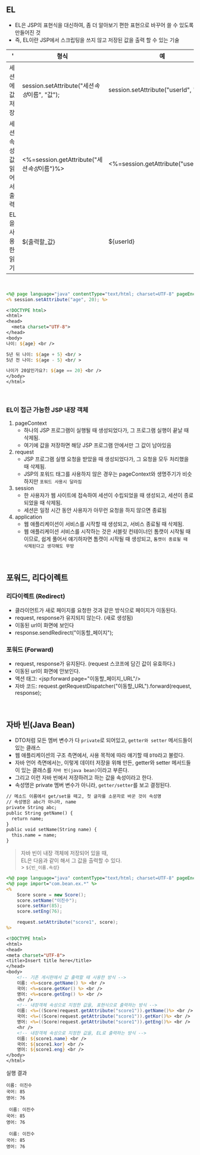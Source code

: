 ## EL

- EL은 JSP의 표현식을 대신하여, 좀 더 알아보기 편한 표현으로 바꾸어 쓸 수 있도록 만들어진 것
- 즉, EL이란 JSP에서 스크립팅을 쓰지 않고 저장된 값을 출력 할 수 있는 기술

| '                        | 형식                                          | 예                                     |
| ------------------------ | --------------------------------------------- | -------------------------------------- |
| 세션에 값 저장           | session.setAttribute("세션*속성*이름", "값"); | session.setAttribute("userId", "lee"); |
| 세션 속성 값 읽어서 출력 | <%=session.getAttribute("세션*속성*이름")%>   | <%=session.getAttribute("userId")%>    |
| EL을 사용한 읽기         | \$\{출력할\_값\}                              | ${userId}                              |

<br />

```jsp
<%@ page language="java" contentType="text/html; charset=UTF-8" pageEncoding="UTF-8"%>
<% session.setAttribute("age", 20); %>

<!DOCTYPE html>
<html>
<head>
  <meta charset="UTF-8">
</head>
<body>
나이: ${age} <br />

5년 뒤 나이: ${age + 5} <br/ >
5년 전 나이: ${age - 5} <br/ >

나이가 20살인가요?: ${age == 20} <br />
</body>
</html>
```

<br />

### EL이 접근 가능한 JSP 내장 객체

1. pageContext
   - 하나의 JSP 프로그램이 실행될 때 생성되었다가, 그 프로그램 실행이 끝날 때 삭제됨.
   - 여기에 값을 저장하면 해당 JSP 프로그램 안에서만 그 값이 남아있음
2. request
   - JSP 프로그램 실행 요청을 받았을 때 생성되었다가, 그 요청을 모두 처리했을 때 삭제됨.
   - JSP의 포워드 태그를 사용하지 않은 경우는 pageContext와 생명주기가 비슷하지만 `포워드 사용시 달라짐`
3. session
   - 한 사용자가 웹 사이트에 접속하여 세션이 수립되었을 때 생성되고, 세션이 종료되었을 때 삭제됨.
   - 세션은 일정 시간 동안 사용자가 아무런 요청을 하지 않으면 종료됨
4. application
   - 웹 애플리케이션이 서비스를 시작할 때 생성되고, 서비스 종료될 때 삭제됨.
   - 웹 애플리케이션 서비스를 시작하는 것은 서블릿 컨테이너인 톰캣이 시작될 때이므로, 쉽게 풀어서 얘기하자면 톰캣이 시작될 때 생성되고, `톰캣이 종료될 때 삭제된다고 생각해도 무방`

<br />

## 포워드, 리다이렉트

### 리다이렉트 (Redirect)

- 클라이언트가 새로 페이지를 요청한 것과 같은 방식으로 페이지가 이동된다.
- request, response가 유지되지 않는다. (새로 생성됨)
- 이동된 url이 화면에 보인다
- response.sendRedirect("이동할\_페이지");

### 포워드 (Forward)

- request, response가 유지된다. (request 스코프에 담긴 값이 유효하다.)
- 이동된 url이 화면에 안보인다.
- 액션 태그: <jsp:forward page="이동할\_페이지\_URL"/>
- 자바 코드: request.getRequestDispatcher("이동할\_URL").forward(request, response);

<br />

## 자바 빈(Java Bean)

- DTO처럼 모든 멤버 변수가 다 `private`로 되어있고, `getter와 setter` 메서드들이 있는 클래스
- 웹 애플리케이션의 구조 측면에서, 사용 목적에 따라 얘기할 때 `DTO`라고 불렀다.
- 자바 언어 측면에서는, 이렇게 데이터 저장을 위해 만든, getter와 setter 메서드들이 있는 클래스를 `자바 빈(java bean)`이라고 부른다.
- 그리고 이런 자바 빈에서 저장하려고 하는 값을 속성이라고 한다.
- 속성명은 private 멤버 변수가 아니라, `getter/setter`를 보고 결정된다.

```jsp
// 메소드 이름에서 get/set을 떼고, 첫 글자를 소문자로 바꾼 것이 속성명
// 속성명은 abc가 아니라, name
private String abc;
public String getName() {
  return name;
}
public void setName(String name) {
  this.name = name;
}
```

> 자바 빈이 내장 객체에 저장되어 있을 때, <br />
> EL은 다음과 같이 해서 그 값을 출력할 수 있다. <br /> > `${빈_이름.속성}`

```jsp
<%@ page language="java" contentType="text/html; charset=UTF-8" pageEncoding="UTF-8"%>
<%@ page import="com.bean.ex.*" %>
<%
	Score score = new Score();
	score.setName("이진수");
	score.setKor(85);
	score.setEng(76);

	request.setAttribute("score1", score);
%>

<!DOCTYPE html>
<html>
<head>
<meta charset="UTF-8">
<title>Insert title here</title>
</head>
<body>
	<!-- 기존 게시판에서 값 출력할 때 사용한 방식 -->
	이름: <%=score.getName() %> <br />
	국어: <%=score.getKor() %> <br />
	영어: <%=score.getEng() %> <br />
	<hr />
	<!-- 내장객체 속성으로 지정한 값을, 표현식으로 출력하는 방식 -->
	이름: <%=((Score)request.getAttribute("score1")).getName()%> <br />
	국어: <%=((Score)request.getAttribute("score1")).getKor()%> <br />
	영어: <%=((Score)request.getAttribute("score1")).getEng()%> <br />
	<hr />
	<!-- 내장객체 속성으로 지정한 값을, EL로 출력하는 방식 -->
	이름: ${score1.name} <br />
	국어: ${score1.kor} <br />
	영어: ${score1.eng} <br />
</body>
</html>
```

실행 결과

```
이름: 이진수
국어: 85
영어: 76

 이름: 이진수
국어: 85
영어: 76

 이름: 이진수
국어: 85
영어: 76
```
